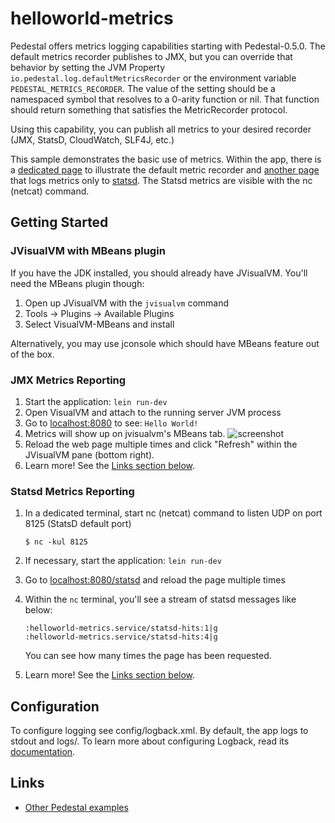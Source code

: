 # helloworld-metrics

Pedestal offers metrics logging capabilities starting with Pedestal-0.5.0.
The default metrics recorder publishes to JMX, but you can override that
behavior by setting the JVM Property `io.pedestal.log.defaultMetricsRecorder`
or the environment variable `PEDESTAL_METRICS_RECORDER`.
The value of the setting should be a namespaced symbol
that resolves to a 0-arity function or nil.
That function should return something that satisfies the MetricRecorder protocol.

Using this capability, you can publish all metrics to your desired recorder (JMX, StatsD, CloudWatch, SLF4J, etc.)

This sample demonstrates the basic use of metrics.
Within the app, there is a [dedicated page](http://127.0.0.1:8080) to illustrate
the default metric recorder and [another page](http://127.0.0.1:8080/statsd) that
logs metrics only to [statsd](https://github.com/etsy/statsd).
The Statsd metrics are visible with the nc (netcat) command.

## Getting Started

### JVisualVM with MBeans plugin

If you have the JDK installed, you should already have JVisualVM.  You'll need the MBeans plugin though:

1. Open up JVisualVM with the `jvisualvm` command
2. Tools -> Plugins -> Available Plugins
3. Select VisualVM-MBeans and install

Alternatively, you may use jconsole which should have MBeans feature out of the box.

### JMX Metrics Reporting

1. Start the application: `lein run-dev`
2. Open VisualVM and attach to the running server JVM process
3. Go to [localhost:8080](http://localhost:8080/) to see: `Hello World!`
4. Metrics will show up on jvisualvm's MBeans tab. ![screenshot](./jvisualvm-with-mbeans.png)
5. Reload the web page multiple times and click "Refresh" within the JVisualVM pane (bottom right).
6. Learn more! See the [Links section below](#links).

### Statsd Metrics Reporting

1. In a dedicated terminal, start nc (netcat) command to listen UDP on port 8125 (StatsD default port)

    ```
    $ nc -kul 8125
    ```

2. If necessary, start the application: `lein run-dev`
3. Go to [localhost:8080/statsd](http://localhost:8080/statsd) and reload the page multiple times
4. Within the `nc` terminal, you'll see a stream of statsd messages like below:

    ```
    :helloworld-metrics.service/statsd-hits:1|g
    :helloworld-metrics.service/statsd-hits:4|g
    ```

    You can see how many times the page has been requested.
5. Learn more! See the [Links section below](#links).


## Configuration

To configure logging see config/logback.xml. By default, the app logs to stdout and logs/.
To learn more about configuring Logback, read its [documentation](http://logback.qos.ch/documentation.html).

## Links
* [Other Pedestal examples](http://pedestal.io/samples)
